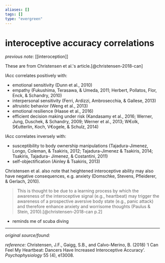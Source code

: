 ```yaml
---
aliases: []
tags: []
type: "evergreen"
---
```


# interoceptive accuracy correlations

_previous note:_ [[interoception]]

These are from Christensen et al.'s article.[@christensen-2018-can]

IAcc correlates positively with:

- emotional sensitivity (Dunn et al., 2010)
- empathy (Fukushima, Terasawa, & Umeda, 2011; Herbert, Pollatos, Flor, Enck, & Schandry, 2010)
- interpersonal sensitivity (Ferri, Ardizzi, Ambrosecchia, & Gallese, 2013)
- altruistic behavior (Weng et al., 2013)
- emotional resilience (Haase et al., 2016)
- efficient decision making under risk (Kandasamy et al., 2016; Werner, Jung, Duschek, & Schandry, 2009; Werner et al., 2013; W€olk, S€utterlin, Koch, V€ogele, & Schulz, 2014)

IAcc correlates inversely with:

- susceptibility to body ownership manipulations (Tajadura-Jimenez, Longo, Coleman, & Tsakiris, 2012; Tajadura-Jimenez & Tsakiris, 2014; Tsakiris, Tajadura- Jimenez, & Costantini, 2011)
- self-objectification (Ainley & Tsakiris, 2013)

Christensen et al. also note that heightened interoceptive ability may also have negative consequences, e.g. anxiety (Domschke, Stevens, Pfleiderer, & Gerlach, 2010). 

>This is thought to be due to a learning process by which the awareness of the interoceptive signal (e.g., heartbeat) may trigger the awareness of a prospective aversive body state (e.g., panic attack) and therefore enhance anxiety and worrisome thoughts (Paulus & Stein, 2010).[@christensen-2018-can p.2]

- reminds me of scuba diving

---

_original source/found:_ 

_reference:_ Christensen, J.F., Gaigg, S.B., and Calvo-Merino, B. (2018) ‘I Can Feel My Heartbeat: Dancers Have Increased Interoceptive Accuracy’. _Psychophysiology_ 55 (4), e13008.



